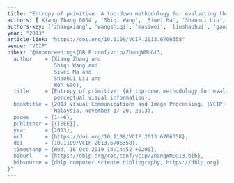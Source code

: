 ```yaml
---
title: "Entropy of primitive: A top-down methodology for evaluating the perceptual visual information"
authors: ['Xiang Zhang 0004', 'Shiqi Wang', 'Siwei Ma', 'Shaohui Liu', 'Wen Gao 0001']
authors-key: ['zhangxiang', 'wangshiqi', 'masiwei', 'liushaohui', 'gaowen']
year: "2013"
article-link: "https://doi.org/10.1109/VCIP.2013.6706358"
venue: "VCIP"
bibex: "@inproceedings{DBLP:conf/vcip/ZhangWMLG13,
  author    = {Xiang Zhang and
               Shiqi Wang and
               Siwei Ma and
               Shaohui Liu and
               Wen Gao},
  title     = {Entropy of primitive: {A} top-down methodology for evaluating the
               perceptual visual information},
  booktitle = {2013 Visual Communications and Image Processing, {VCIP} 2013, Kuching,
               Malaysia, November 17-20, 2013},
  pages     = {1--6},
  publisher = {{IEEE}},
  year      = {2013},
  url       = {https://doi.org/10.1109/VCIP.2013.6706358},
  doi       = {10.1109/VCIP.2013.6706358},
  timestamp = {Wed, 16 Oct 2019 14:14:52 +0200},
  biburl    = {https://dblp.org/rec/conf/vcip/ZhangWMLG13.bib},
  bibsource = {dblp computer science bibliography, https://dblp.org}
}"
---
```

